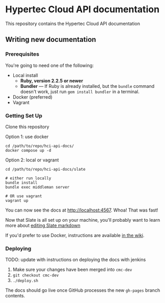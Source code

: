 # Hypertec Cloud API documentation

This repository contains the Hypertec Cloud API documentation

## Writing new documentation

### Prerequisites

You're going to need one of the following:

- Local install
  - **Ruby, version 2.2.5 or newer**
  - **Bundler** — If Ruby is already installed, but the `bundle` command doesn't work, just run `gem install bundler` in a terminal.
- Docker (preferred)
- Vagrant

### Getting Set Up

Clone this repository

Option 1: use docker

```shell
cd /path/to/repo/hci-api-docs/
docker compose up -d
```

Option 2: local or vagrant

```shell
cd /path/to/repo/hci-api-docs/slate

# either run locally
bundle install
bundle exec middleman server

# OR use vagrant
vagrant up
```

You can now see the docs at [http://localhost:4567](http://localhost:4567). Whoa! That was fast!

Now that Slate is all set up on your machine, you'll probably want to learn more about [editing Slate markdown](https://github.com/lord/slate/wiki/Markdown-Syntax)

If you'd prefer to use Docker, instructions are available [in the wiki](https://github.com/lord/slate/wiki/Docker).

### Deploying

TODO: update with instructions on deploying the docs with jenkins

1. Make sure your changes have been merged into `cmc-dev`
2. `git checkout cmc-dev`
3. `./deploy.sh`

The docs should go live once GitHub processes the new `gh-pages` branch contents.
